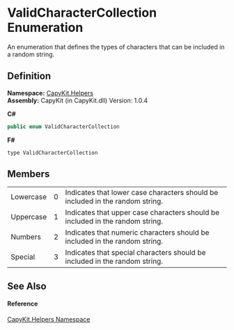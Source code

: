 # ValidCharacterCollection Enumeration


An enumeration that defines the types of characters that can be included in a random string.



## Definition
**Namespace:** <a href="N_CapyKit_Helpers.md">CapyKit.Helpers</a>  
**Assembly:** CapyKit (in CapyKit.dll) Version: 1.0.4

**C#**
``` C#
public enum ValidCharacterCollection
```
**F#**
``` F#
type ValidCharacterCollection
```



## Members
<table>
<tr>
<td>Lowercase</td>
<td>0</td>
<td>Indicates that lower case characters should be included in the random string.</td></tr>
<tr>
<td>Uppercase</td>
<td>1</td>
<td>Indicates that upper case characters should be included in the random string.</td></tr>
<tr>
<td>Numbers</td>
<td>2</td>
<td>Indicates that numeric characters should be included in the random string.</td></tr>
<tr>
<td>Special</td>
<td>3</td>
<td>Indicates that special characters should be included in the random string.</td></tr>
</table>

## See Also


#### Reference
<a href="N_CapyKit_Helpers.md">CapyKit.Helpers Namespace</a>  
